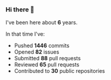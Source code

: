 ### Hi there 👋

I've been here about **6** years.

In that time I've:

- Pushed **1446** commits
- Opened **82** issues
- Submitted **88** pull requests
- Reviewed **65** pull requests
- Contributed to **30** public repositories

<!-- ![My scrobbles](https://lastfm-recently-played.vercel.app/api?user=dotdub) -->
